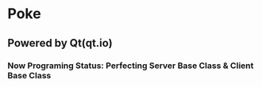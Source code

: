 # Poke
## Powered by Qt(qt.io)
### Now Programing Status: Perfecting Server Base Class & Client Base Class
